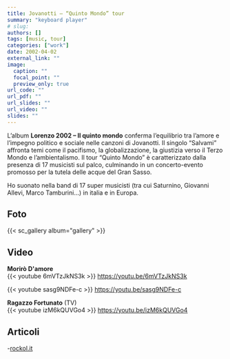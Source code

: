 ```yaml
---
title: Jovanotti – “Quinto Mondo” tour
summary: "keyboard player"
# slug: 
authors: []
tags: [music, tour]
categories: ["work"]
date: 2002-04-02
external_link: ""
image:
  caption: ""
  focal_point: ""
  preview_only: true
url_code: ""
url_pdf: ""
url_slides: ""
url_video: ""
slides: ""
---
```


L’album **Lorenzo 2002 – Il quinto mondo** conferma l’equilibrio tra l’amore e l’impegno politico e sociale nelle canzoni di Jovanotti. Il singolo “Salvami” affronta temi come il pacifismo, la globalizzazione, la giustizia verso il Terzo Mondo e l’ambientalismo. Il tour “Quinto Mondo” è caratterizzato dalla presenza di 17 musicisti sul palco, culminando in un concerto-evento promosso per la tutela delle acque del Gran Sasso.

Ho suonato nella band di 17 super musicisti (tra cui Saturnino, Giovanni Allevi, Marco Tamburini...) in italia e in Europa.

## Foto

{{< sc_gallery album="gallery" >}}

## Video

**Morirò D'amore**  
{{< youtube 6mVTzJkNS3k >}}
<https://youtu.be/6mVTzJkNS3k>

{{< youtube sasg9NDFe-c >}}
<https://youtu.be/sasg9NDFe-c>

**Ragazzo Fortunato** (TV)  
{{< youtube izM6kQUVGo4 >}}
<https://youtu.be/izM6kQUVGo4>

## Articoli

-[rockol.it](https://www.rockol.it/news-42177/nuovo-tour-e-nuovo-video-per-jovanotti)
